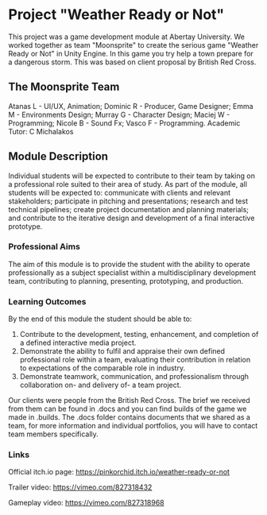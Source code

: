 # Project "Weather Ready or Not"
This project was a game development module at Abertay University. We worked together as team "Moonsprite" to create the serious game "Weather Ready or Not" in Unity Engine. In this game you try help a town prepare for a dangerous storm. This was based on client proposal by British Red Cross.


## The Moonsprite Team
Atanas L - UI/UX, Animation; Dominic R - Producer, Game Designer; Emma M - Environments Design; Murray G - Character Design; Maciej W - Programming; Nicole B - Sound Fx; Vasco F - Programming. Academic Tutor: C Michalakos

## Module Description
Individual students will be expected to contribute to their team by taking on a professional role suited to their area of study. As part of the module, all students will be expected to: communicate with clients and relevant stakeholders; participate in pitching and presentations; research and test technical pipelines; create project documentation and planning materials; and contribute to the iterative design and development of a final interactive prototype.

### Professional Aims
The aim of this module is to provide the student with the ability to operate professionally as a subject specialist within a multidisciplinary development team, contributing to planning, presenting, prototyping, and production.

### Learning Outcomes
By the end of this module the student should be able to:

1. Contribute to the development, testing, enhancement, and completion of a defined interactive media project.
2. Demonstrate the ability to fulfil and appraise their own defined professional role within a team, evaluating their contribution in relation to expectations of the comparable role in industry.
3. Demonstrate teamwork, communication, and professionalism through collaboration on- and delivery of- a team project.

Our clients were people from the British Red Cross. The brief we received from them can be found in .docs and you can find builds of the game we made in .builds. The .docs folder contains documents that we shared as a team, for more information and individual portfolios, you will have to contact team members specifically.

### Links
Official itch.io page: https://pinkorchid.itch.io/weather-ready-or-not

Trailer video: https://vimeo.com/827318432

Gameplay video: https://vimeo.com/827318968
